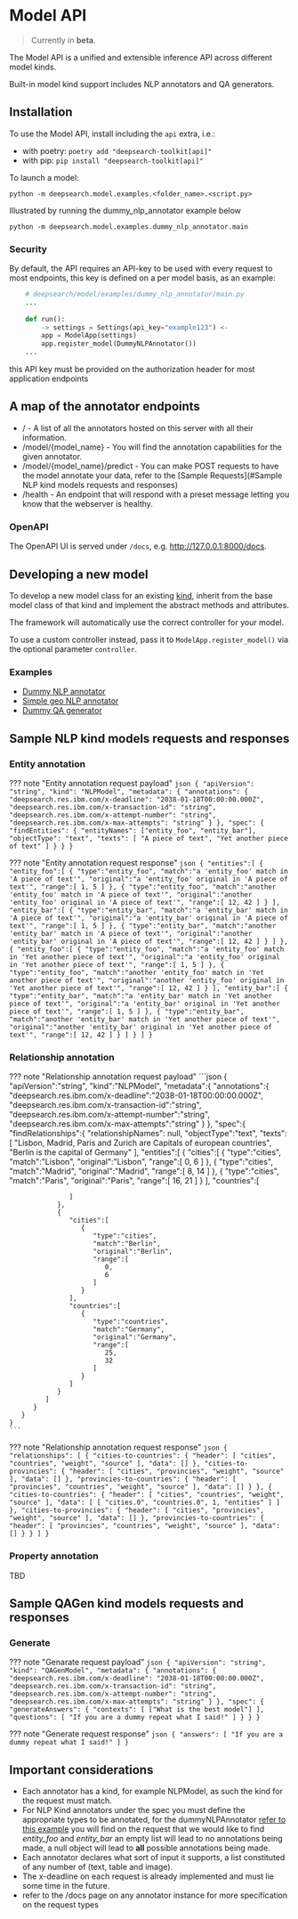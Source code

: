 # Model API
> Currently in **beta**.

The Model API is a unified and extensible inference API across different model kinds.

Built-in model kind support includes NLP annotators and QA generators.

## Installation
To use the Model API, install including the `api` extra, i.e.:
- with poetry:
`poetry add "deepsearch-toolkit[api]"`
- with pip: `pip install "deepsearch-toolkit[api]"`

To launch a model:

    python -m deepsearch.model.examples.<folder_name>.<script.py>
    
Illustrated by running the dummy_nlp_annotator example below
    
    python -m deepsearch.model.examples.dummy_nlp_annotator.main

### Security

By default, the API requires an API-key to be used with every request to most endpoints, this key is defined on a per model basis, as an example:

```python
    # deepsearch/model/examples/dummy_nlp_annotator/main.py
    ...
    
    def run():
        -> settings = Settings(api_key="example123") <-
        app = ModelApp(settings)
        app.register_model(DummyNLPAnnotator())
    ...
```
this API key must be provided on the authorization header for most application endpoints

## A map of the annotator endpoints
 
 - / - A list of all the annotators hosted on this server with all their information.
 - /model/{model_name}  - You will find the annotation capabilities for the given annotator.
 - /model/{model_name}/predict - You can make POST requests to have the model annotate your data, refer to the [Sample Requests](#Sample NLP kind models requests and responses)
 - /health - An endpoint that will respond with a preset message letting you know that the webserver is healthy.

### OpenAPI

The OpenAPI UI is served under `/docs`, e.g. http://127.0.0.1:8000/docs.

## Developing a new model
To develop a new model class for an existing [kind](kinds/), inherit from the base model
class of that kind and implement the abstract methods and attributes.

The framework will automatically use the correct controller for your model.

To use a custom controller instead, pass it to `ModelApp.register_model()` via the
optional parameter `controller`.

### Examples
- [Dummy NLP annotator](examples/dummy_nlp_annotator/)
- [Simple geo NLP annotator](examples/simple_geo_nlp_annotator/)
- [Dummy QA generator](examples/dummy_qa_generator/)

## Sample NLP kind models requests and responses

### Entity annotation
??? note "Entity annotation request payload"
    ```json
        {
            "apiVersion": "string",
            "kind": "NLPModel",
            "metadata": {
                "annotations": {
                    "deepsearch.res.ibm.com/x-deadline": "2038-01-18T00:00:00.000Z",
                    "deepsearch.res.ibm.com/x-transaction-id": "string",
                    "deepsearch.res.ibm.com/x-attempt-number": "string",
                    "deepsearch.res.ibm.com/x-max-attempts": "string"
                }
            },
            "spec": {
                "findEntities": {
                    "entityNames": ["entity_foo", "entity_bar"],
                    "objectType": "text",
                    "texts": [
                        "A piece of text",
                        "Yet another piece of text"
                    ]
                }
            }
        }
    ```

??? note "Entity annotation request response"
    ```json
    {
       "entities":[
          {
             "entity_foo":[
                {
                   "type":"entity_foo",
                   "match":"a 'entity_foo' match in 'A piece of text'",
                   "original":"a 'entity_foo' original in 'A piece of text'",
                   "range":[
                      1,
                      5
                   ]
                },
                {
                   "type":"entity_foo",
                   "match":"another 'entity_foo' match in 'A piece of text'",
                   "original":"another 'entity_foo' original in 'A piece of text'",
                   "range":[
                      12,
                      42
                   ]
                }
             ],
             "entity_bar":[
                {
                   "type":"entity_bar",
                   "match":"a 'entity_bar' match in 'A piece of text'",
                   "original":"a 'entity_bar' original in 'A piece of text'",
                   "range":[
                      1,
                      5
                   ]
                },
                {
                   "type":"entity_bar",
                   "match":"another 'entity_bar' match in 'A piece of text'",
                   "original":"another 'entity_bar' original in 'A piece of text'",
                   "range":[
                      12,
                      42
                   ]
                }
             ]
          },
          {
             "entity_foo":[
                {
                   "type":"entity_foo",
                   "match":"a 'entity_foo' match in 'Yet another piece of text'",
                   "original":"a 'entity_foo' original in 'Yet another piece of text'",
                   "range":[
                      1,
                      5
                   ]
                },
                {
                   "type":"entity_foo",
                   "match":"another 'entity_foo' match in 'Yet another piece of text'",
                   "original":"another 'entity_foo' original in 'Yet another piece of text'",
                   "range":[
                      12,
                      42
                   ]
                }
             ],
             "entity_bar":[
                {
                   "type":"entity_bar",
                   "match":"a 'entity_bar' match in 'Yet another piece of text'",
                   "original":"a 'entity_bar' original in 'Yet another piece of text'",
                   "range":[
                      1,
                      5
                   ]
                },
                {
                   "type":"entity_bar",
                   "match":"another 'entity_bar' match in 'Yet another piece of text'",
                   "original":"another 'entity_bar' original in 'Yet another piece of text'",
                   "range":[
                      12,
                      42
                   ]
                }
             ]
          }
       ]
    }
    ```

### Relationship annotation
??? note "Relationship annotation request payload"
    ```json
    {
       "apiVersion":"string",
       "kind":"NLPModel",
       "metadata":{
          "annotations":{
             "deepsearch.res.ibm.com/x-deadline":"2038-01-18T00:00:00.000Z",
             "deepsearch.res.ibm.com/x-transaction-id":"string",
             "deepsearch.res.ibm.com/x-attempt-number":"string",
             "deepsearch.res.ibm.com/x-max-attempts":"string"
          }
       },
       "spec":{
          "findRelationships":{
             "relationshipNames": null, 
             "objectType":"text",
             "texts":[
                "Lisbon, Madrid, Paris and Zurich are Capitals of european countries",
                "Berlin is the capital of Germany"
             ],
             "entities":[
                {
                   "cities":[
                      {
                         "type":"cities",
                         "match":"Lisbon",
                         "original":"Lisbon",
                         "range":[
                            0,
                            6
                         ]
                      },
                      {
                         "type":"cities",
                         "match":"Madrid",
                         "original":"Madrid",
                         "range":[
                            8,
                            14
                         ]
                      },
                      {
                         "type":"cities",
                         "match":"Paris",
                         "original":"Paris",
                         "range":[
                            16,
                            21
                         ]
                      }
                   ],
                   "countries":[
                      
                   ]
                },
                {
                   "cities":[
                      {
                         "type":"cities",
                         "match":"Berlin",
                         "original":"Berlin",
                         "range":[
                            0,
                            6
                         ]
                      }
                   ],
                   "countries":[
                      {
                         "type":"countries",
                         "match":"Germany",
                         "original":"Germany",
                         "range":[
                            25,
                            32
                         ]
                      }
                   ]
                }
             ]
          }
       }
    }
    ```

??? note "Relationship annotation request response"
    ```json
    {
      "relationships": [
        {
          "cities-to-countries": {
            "header": [
              "cities",
              "countries",
              "weight",
              "source"
            ],
            "data": []
          },
          "cities-to-provincies": {
            "header": [
              "cities",
              "provincies",
              "weight",
              "source"
            ],
            "data": []
          },
          "provincies-to-countries": {
            "header": [
              "provincies",
              "countries",
              "weight",
              "source"
            ],
            "data": []
          }
        },
        {
          "cities-to-countries": {
            "header": [
              "cities",
              "countries",
              "weight",
              "source"
            ],
            "data": [
              [
                "cities.0",
                "countries.0",
                1,
                "entities"
              ]
            ]
          },
          "cities-to-provincies": {
            "header": [
              "cities",
              "provincies",
              "weight",
              "source"
            ],
            "data": []
          },
          "provincies-to-countries": {
            "header": [
              "provincies",
              "countries",
              "weight",
              "source"
            ],
            "data": []
          }
        }
      ]
    }
    ```
### Property annotation
 TBD
## Sample QAGen kind models requests and responses

### Generate
??? note "Genarate request payload"
    ```json
    {
      "apiVersion": "string",
      "kind": "QAGenModel",
      "metadata": {
        "annotations": {
          "deepsearch.res.ibm.com/x-deadline": "2038-01-18T00:00:00.000Z",
          "deepsearch.res.ibm.com/x-transaction-id": "string",
          "deepsearch.res.ibm.com/x-attempt-number": "string",
          "deepsearch.res.ibm.com/x-max-attempts": "string"
        }
      },
      "spec": {
        "generateAnswers": {
                "contexts": [
                    ["What is the best model"]
                ],
                "questions": [
                    "If you are a dummy repeat what I said!"
                ]
        }
      }
    }
    ```

??? note "Generate request response"
    ```json
    {
      "answers": [
        "If you are a dummy repeat what I said!"
      ]
    }
    ```

## Important considerations

- Each annotator has a kind, for example NLPModel, as such the kind for the request must match.
- For NLP Kind annotators under the spec you must define the appropriate types to be annotated, for the dummyNLPAnnotator
[refer to this example](#marker1) you will find on the request that we would like to find *entity_foo* and *entity_bar* an empty list will lead to
no annotations being made, a null object will lead to **all** possible annotations being made.
- Each annotator declares what sort of input it supports, a list constituted of any number of (text, table and image).
- The x-deadline on each request is already implemented and must lie some time in the future.
- refer to the /docs page on any annotator instance for more specification on the request types